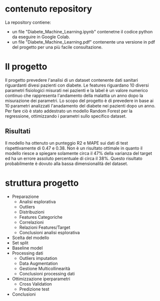 # contenuto repository
La repository contiene:
- un file "Diabete_Machine_Learning.ipynb" contenetne il codice python da eseguire in Google Colab.
- un file "Diabete_Machine_Learning.pdf" contenente una versione in pdf del progetto per una più facile consultazione.

# Il progetto
Il progetto prevedere l'analisi di un dataset contenente dati sanitari riguardanti divesi pazienti con diabete. 
Le features riguardano 10 diversi parametri fisiologici misurati nei pazienti e la label è un valore numerico continuo che rappresenta l'andamento della malattia un anno dopo la misurazione dei parametri.
Lo scopo del progetto è di prevedere in base ai 10 parametri analizzati l'anadamento del diabete nei pazienti dopo un anno. 
Per fare ciò è stato addestrato un modello Random Forest per la regressione, ottimizzando i parametri sullo specifico dataset.

## Risultati
Il modello ha ottenuto un punteggio R2 e MAPE sui dati di test rispettivamente di 0.47 e 0.38. 
Non è un risultato ottimale in quanto il modello riesce a spiegare solamente circa il 47% della varianza del target ed ha un errore assoluto percentuale di circa il 38%.
Questo risultato probabilmente è dovuto alla bassa dimensionalità del dataset.

# struttura progetto
- Preparazione
  - Analisi esplorativa
  - Outliers
  - Distribuzioni
  - Features Categoriche
  - Correlazioni
  - Relazioni Features/Target
  - Conclusioni analisi esplorativa
- Scelta del modello
- Set split
- Baseline model
- Processing dati
  - Outliers imputation
  - Data Augmentation
  - Gestione Multicollinearità
  - Conclusioni processing dati
- Ottimizzazione iperparametri
   - Cross Validation
   - Predizione test
- Conclusioni
